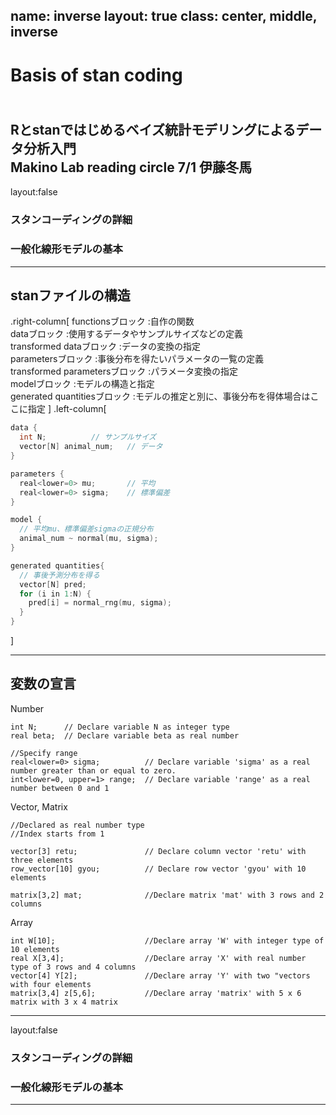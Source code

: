 name: inverse
layout: true
class: center, middle, inverse
---
# Basis of stan coding
<br>Rとstanではじめるベイズ統計モデリングによるデータ分析入門 
<br>Makino Lab reading circle  7/1 伊藤冬馬
---
layout:false
### スタンコーディングの詳細
### 一般化線形モデルの基本

---
## stanファイルの構造
.right-column[
functionsブロック               :自作の関数
<br>dataブロック                    :使用するデータやサンプルサイズなどの定義
<br>transformed dataブロック        :データの変換の指定
<br>parametersブロック              :事後分布を得たいパラメータの一覧の定義
<br>transformed parametersブロック  :パラメータ変換の指定
<br>modelブロック                   :モデルの構造と指定
<br>generated quantitiesブロック    :モデルの推定と別に、事後分布を得体場合はここに指定
]
.left-column[
```C++
data {
  int N;          // サンプルサイズ
  vector[N] animal_num;   // データ
}

parameters {
  real<lower=0> mu;       // 平均
  real<lower=0> sigma;    // 標準偏差
}

model {
  // 平均mu、標準偏差sigmaの正規分布
  animal_num ~ normal(mu, sigma);
}

generated quantities{
  // 事後予測分布を得る
  vector[N] pred;
  for (i in 1:N) {
    pred[i] = normal_rng(mu, sigma);
  }
}

```
]

---
## 変数の宣言

Number
```
int N;      // Declare variable N as integer type
real beta;  // Declare variable beta as real number

//Specify range
real<lower=0> sigma;          // Declare variable 'sigma' as a real number greater than or equal to zero.
int<lower=0, upper=1> range;  // Declare variable 'range' as a real number between 0 and 1
```

Vector, Matrix 
```
//Declared as real number type
//Index starts from 1

vector[3] retu;               // Declare column vector 'retu' with three elements
row_vector[10] gyou;          // Declare row vector 'gyou' with 10 elements

matrix[3,2] mat;              //Declare matrix 'mat' with 3 rows and 2 columns 
```

Array
```
int W[10];                    //Declare array 'W' with integer type of 10 elements
real X[3,4];                  //Declare array 'X' with real number type of 3 rows and 4 columns
vector[4] Y[2];               //Declare array 'Y' with two "vectors with four elements
matrix[3,4] z[5,6];           //Declare array 'matrix' with 5 x 6 matrix with 3 x 4 matrix
```

---
layout:false
### スタンコーディングの詳細
### 一般化線形モデルの基本

---
